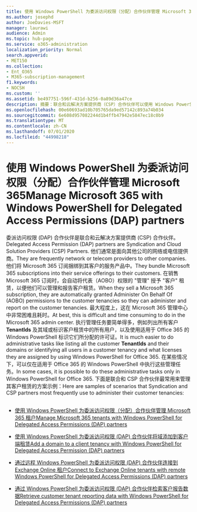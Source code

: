 ```yaml
---
title: 使用 Windows PowerShell 为委派访问权限（分配）合作伙伴管理 Microsoft 365
ms.author: josephd
author: JoeDavies-MSFT
manager: laurawi
audience: Admin
ms.topic: hub-page
ms.service: o365-administration
localization_priority: Normal
search.appverid:
- MET150
ms.collection:
- Ent_O365
- M365-subscription-management
f1.keywords:
- NOCSH
ms.custom: ''
ms.assetid: be497751-596f-431d-b256-0a89d36a47ce
description: 摘要：联合和云解决方案提供商（CSP）合作伙伴可以使用 Windows PowerShell 管理 Microsoft 365 客户租户。
ms.openlocfilehash: 00e60693ad10b705765da9ed57142c893a74b034
ms.sourcegitcommit: 6e608d957082244d1b4ffb47942e5847ec18c0b9
ms.translationtype: MT
ms.contentlocale: zh-CN
ms.lasthandoff: 07/01/2020
ms.locfileid: "44998218"
---
```

# <a name="manage-microsoft-365-with-windows-powershell-for-delegated-access-permissions-dap-partners"></a><span data-ttu-id="00342-103">使用 Windows PowerShell 为委派访问权限（分配）合作伙伴管理 Microsoft 365</span><span class="sxs-lookup"><span data-stu-id="00342-103">Manage Microsoft 365 with Windows PowerShell for Delegated Access Permissions (DAP) partners</span></span>

<span data-ttu-id="00342-104">委派访问权限 (DAP) 合作伙伴是联合和云解决方案提供商 (CSP) 合作伙伴。</span><span class="sxs-lookup"><span data-stu-id="00342-104">Delegated Access Permission (DAP) partners are Syndication and Cloud Solution Providers (CSP) Partners.</span></span> <span data-ttu-id="00342-105">他们通常是面向其他公司的网络或电信提供商。</span><span class="sxs-lookup"><span data-stu-id="00342-105">They are frequently network or telecom providers to other companies.</span></span> <span data-ttu-id="00342-106">他们将 Microsoft 365 订阅捆绑到其客户的服务产品中。</span><span class="sxs-lookup"><span data-stu-id="00342-106">They bundle Microsoft 365 subscriptions into their service offerings to their customers.</span></span> <span data-ttu-id="00342-107">在销售 Microsoft 365 订阅时，会自动将代表（AOBO）权限的 "管理" 授予 "客户" 租赁，以便他们可以管理和报告客户租赁。</span><span class="sxs-lookup"><span data-stu-id="00342-107">When they sell a Microsoft 365 subscription, they are automatically granted Administer On Behalf Of (AOBO) permissions to the customer tenancies so they can administer and report on the customer tenancies.</span></span> <span data-ttu-id="00342-108">最大程度上，这在 Microsoft 365 管理中心中非常困难且耗时。</span><span class="sxs-lookup"><span data-stu-id="00342-108">At best, this is difficult and time consuming to do in the Microsoft 365 admin center.</span></span> <span data-ttu-id="00342-109">执行管理任务要简单得多，例如列出所有客户 **TenantIds** 及其域或标识客户租赁中的所有用户，以及使用适用于 Office 365 的 Windows PowerShell 标识它们所分配的许可证。</span><span class="sxs-lookup"><span data-stu-id="00342-109">It is much easier to do administrative tasks like listing all the customer **TenantIds** and their domains or identifying all users in a customer tenancy and what licenses they are assigned by using Windows PowerShell for Office 365.</span></span> <span data-ttu-id="00342-110">在某些情况下，可以仅在适用于 Office 365 的 Windows PowerShell 中执行这些管理任务。</span><span class="sxs-lookup"><span data-stu-id="00342-110">In some cases, it is possible to do these administrative tasks only in Windows PowerShell for Office 365.</span></span> <span data-ttu-id="00342-111">下面是联合和 CSP 合作伙伴最常用来管理其客户租赁的方案示例：</span><span class="sxs-lookup"><span data-stu-id="00342-111">Here are samples of scenarios that Syndication and CSP partners most frequently use to administer their customer tenancies:</span></span>
  
## 

- [<span data-ttu-id="00342-112">使用 Windows PowerShell 为委派访问权限（分配）合作伙伴管理 Microsoft 365 租户</span><span class="sxs-lookup"><span data-stu-id="00342-112">Manage Microsoft 365 tenants with Windows PowerShell for Delegated Access Permissions (DAP) partners</span></span>](manage-office-365-tenants-with-windows-powershell-for-delegated-access-permissio.md)
    
- [<span data-ttu-id="00342-113">使用 Windows PowerShell 为委派访问权限 (DAP) 合作伙伴将域添加到客户端租赁</span><span class="sxs-lookup"><span data-stu-id="00342-113">Add a domain to a client tenancy with Windows PowerShell for Delegated Access Permission (DAP) partners</span></span>](add-a-domain-to-a-client-tenancy-with-windows-powershell-for-delegated-access-pe.md)
    
- [<span data-ttu-id="00342-114">通过远程 Windows PowerShell 为委派访问权限 (DAP) 合作伙伴连接到 Exchange Online 租户</span><span class="sxs-lookup"><span data-stu-id="00342-114">Connect to Exchange Online tenants with remote Windows PowerShell for Delegated Access Permissions (DAP) partners</span></span>](connect-to-exchange-online-tenants-with-remote-windows-powershell-for-delegated.md)
    
- [<span data-ttu-id="00342-115">通过 Windows PowerShell 为委派访问权限 (DAP) 合作伙伴检索客户报告数据</span><span class="sxs-lookup"><span data-stu-id="00342-115">Retrieve customer tenant reporting data with Windows PowerShell for Delegated Access Permissions (DAP) partners</span></span>](retrieve-customer-tenant-reporting-data-with-windows-powershell-for-delegated-ac.md)
    

    

